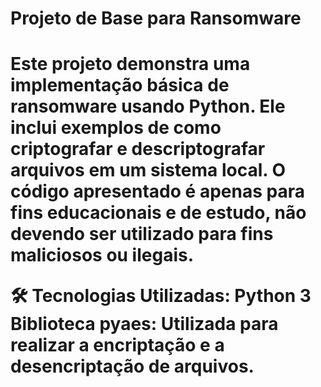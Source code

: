 <h1>Projeto de Base para Ransomware<h1/>

Este projeto demonstra uma implementação básica de ransomware usando Python. Ele inclui exemplos de como criptografar e descriptografar arquivos em um sistema local. O código apresentado é apenas para fins educacionais e de estudo, não devendo ser utilizado para fins maliciosos ou ilegais.

🛠 Tecnologias Utilizadas:
Python 3
Biblioteca pyaes: Utilizada para realizar a encriptação e a desencriptação de arquivos.

